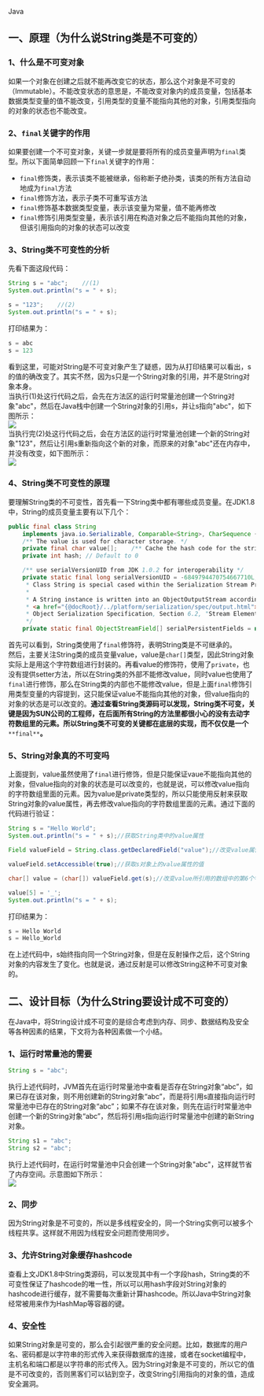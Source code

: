 Java
<a name="sfE53"></a>
## 一、原理（为什么说String类是不可变的）
<a name="ovrCc"></a>
### 1、什么是不可变对象
如果一个对象在创建之后就不能再改变它的状态，那么这个对象是不可变的（Immutable）。不能改变状态的意思是，不能改变对象内的成员变量，包括基本数据类型变量的值不能改变，引用类型的变量不能指向其他的对象，引用类型指向的对象的状态也不能改变。
<a name="NnVJ1"></a>
### 2、`final`关键字的作用
如果要创建一个不可变对象，关键一步就是要将所有的成员变量声明为`final`类型。所以下面简单回顾一下`final`关键字的作用：

- `final`修饰类，表示该类不能被继承，俗称断子绝孙类，该类的所有方法自动地成为`final`方法
- `final`修饰方法，表示子类不可重写该方法
- `final`修饰基本数据类型变量，表示该变量为常量，值不能再修改
- `final`修饰引用类型变量，表示该引用在构造对象之后不能指向其他的对象，但该引用指向的对象的状态可以改变
<a name="M21K1"></a>
### 3、String类不可变性的分析
先看下面这段代码：
```java
String s = "abc";    //(1)
System.out.println("s = " + s);

s = "123";    //(2)
System.out.println("s = " + s);
```
打印结果为：
```java
s = abc
s = 123
```
看到这里，可能对String是不可变对象产生了疑惑，因为从打印结果可以看出，s的值的确改变了。其实不然，因为s只是一个String对象的引用，并不是String对象本身。<br />当执行(1)处这行代码之后，会先在方法区的运行时常量池创建一个String对象"abc"，然后在Java栈中创建一个String对象的引用s，并让s指向"abc"，如下图所示：<br />![](https://cdn.nlark.com/yuque/0/2022/png/396745/1656220668667-c6875d04-4140-4485-9f35-cc68504afc71.png#clientId=u691be5a4-3ed3-4&from=paste&id=ub71b66dd&originHeight=346&originWidth=588&originalType=url&ratio=1&rotation=0&showTitle=false&status=done&style=shadow&taskId=u97e90c9e-a7c2-4b29-b52a-63194c3f055&title=)<br />当执行完(2)处这行代码之后，会在方法区的运行时常量池创建一个新的String对象"123"，然后让引用s重新指向这个新的对象，而原来的对象"abc"还在内存中，并没有改变，如下图所示：<br />![](https://cdn.nlark.com/yuque/0/2022/png/396745/1656220668677-67e15592-cf9f-4e3e-ba14-20cbd4a285de.png#clientId=u691be5a4-3ed3-4&from=paste&id=ued12fffe&originHeight=346&originWidth=588&originalType=url&ratio=1&rotation=0&showTitle=false&status=done&style=shadow&taskId=u7777eb0a-9721-4542-893a-c49a000cc0a&title=)
<a name="xHwwi"></a>
### 4、String类不可变性的原理
要理解String类的不可变性，首先看一下String类中都有哪些成员变量。在JDK1.8中，String的成员变量主要有以下几个：
```java
public final class String
    implements java.io.Serializable, Comparable<String>, CharSequence {    
    /** The value is used for character storage. */
    private final char value[];    /** Cache the hash code for the string */
    private int hash; // Default to 0

    /** use serialVersionUID from JDK 1.0.2 for interoperability */
    private static final long serialVersionUID = -6849794470754667710L;    /**
     * Class String is special cased within the Serialization Stream Protocol.
     *
     * A String instance is written into an ObjectOutputStream according to
     * <a href="{@docRoot}/../platform/serialization/spec/output.html">
     * Object Serialization Specification, Section 6.2, "Stream Elements"</a>
     */
    private static final ObjectStreamField[] serialPersistentFields = new ObjectStreamField[0];
```
首先可以看到，String类使用了`final`修饰符，表明String类是不可继承的。<br />然后，主要关注String类的成员变量value，value是`char[]`类型，因此String对象实际上是用这个字符数组进行封装的。再看value的修饰符，使用了`private`，也没有提供setter方法，所以在String类的外部不能修改value，同时value也使用了`final`进行修饰，那么在String类的内部也不能修改value，但是上面`final`修饰引用类型变量的内容提到，这只能保证value不能指向其他的对象，但value指向的对象的状态是可以改变的。**通过查看String类源码可以发现，String类不可变，关键是因为SUN公司的工程师，在后面所有String的方法里都很小心的没有去动字符数组里的元素。所以String类不可变的关键都在底层的实现，而不仅仅是一个**`**final**`**。**
<a name="hNSI8"></a>
### 5、String对象真的不可变吗
上面提到，value虽然使用了`final`进行修饰，但是只能保证vaue不能指向其他的对象，但value指向的对象的状态是可以改变的，也就是说，可以修改value指向的字符数组里面的元素。因为value是private类型的，所以只能使用反射来获取String对象的value属性，再去修改value指向的字符数组里面的元素。通过下面的代码进行验证：
```java
String s = "Hello World";
System.out.println("s = " + s);//获取String类中的value属性

Field valueField = String.class.getDeclaredField("value");//改变value属性的访问权限

valueField.setAccessible(true);//获取s对象上的value属性的值

char[] value = (char[]) valueField.get(s);//改变value所引用的数组中的第6个字符

value[5] = '_';
System.out.println("s = " + s);
```
打印结果为：
```java
s = Hello World
s = Hello_World
```
在上述代码中，s始终指向同一个String对象，但是在反射操作之后，这个String对象的内容发生了变化。也就是说，通过反射是可以修改String这种不可变对象的。
<a name="nwFeH"></a>
## 二、设计目标（为什么String要设计成不可变的）
在Java中，将String设计成不可变的是综合考虑到内存、同步、数据结构及安全等各种因素的结果，下文将为各种因素做一个小结。
<a name="l26ll"></a>
### 1、运行时常量池的需要
```java
String s = "abc";
```
执行上述代码时，JVM首先在运行时常量池中查看是否存在String对象“abc”，如果已存在该对象，则不用创建新的String对象“abc”，而是将引用s直接指向运行时常量池中已存在的String对象“abc”；如果不存在该对象，则先在运行时常量池中创建一个新的String对象“abc”，然后将引用s指向运行时常量池中创建的新String对象。
```java
String s1 = "abc";
String s2 = "abc";
```
执行上述代码时，在运行时常量池中只会创建一个String对象"abc"，这样就节省了内存空间。示意图如下所示：<br />![](https://cdn.nlark.com/yuque/0/2022/png/396745/1656220668675-ca3f97ac-d023-4282-bf4c-e5ac1f98fc64.png#clientId=u691be5a4-3ed3-4&from=paste&id=ud69f09a8&originHeight=346&originWidth=588&originalType=url&ratio=1&rotation=0&showTitle=false&status=done&style=shadow&taskId=u89592c03-c305-46a1-afab-dca12f42117&title=)
<a name="HS1ZW"></a>
### 2、同步
因为String对象是不可变的，所以是多线程安全的，同一个String实例可以被多个线程共享。这样就不用因为线程安全问题而使用同步。
<a name="CkcbG"></a>
### 3、允许String对象缓存hashcode
查看上文JDK1.8中String类源码，可以发现其中有一个字段hash，String类的不可变性保证了hashcode的唯一性，所以可以用hash字段对String对象的hashcode进行缓存，就不需要每次重新计算hashcode。所以Java中String对象经常被用来作为HashMap等容器的键。
<a name="DdTIF"></a>
### 4、安全性
如果String对象是可变的，那么会引起很严重的安全问题。比如，数据库的用户名、密码都是以字符串的形式传入来获得数据库的连接，或者在socket编程中，主机名和端口都是以字符串的形式传入。因为String对象是不可变的，所以它的值是不可改变的，否则黑客们可以钻到空子，改变String引用指向的对象的值，造成安全漏洞。
